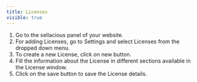 ```yaml
---
title: Licenses
visible: true
---
```


1. Go to the sellacious panel of your website.
2. For adding Licenses, go to Settings and select Licenses from the dropped down menu.
3. To create a new License, click on new button.
4. Fill the information about the License in different sections available in the License window.
5. Click on the save button to save the License details.
